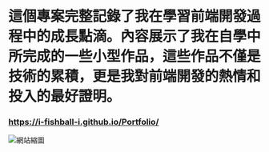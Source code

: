 # 這個專案完整記錄了我在學習前端開發過程中的成長點滴。內容展示了我在自學中所完成的一些小型作品，這些作品不僅是技術的累積，更是我對前端開發的熱情和投入的最好證明。
### https://i-fishball-i.github.io/Portfolio/
![網站縮圖](/Portfolio/image/finish.png)